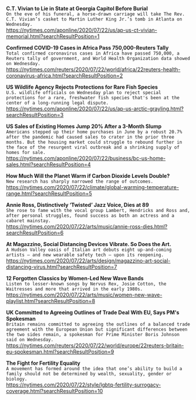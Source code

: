 **C.T. Vivian to Lie in State at Georgia Capitol Before Burial**\
`On the eve of his funeral, a horse-drawn carriage will take The Rev. C.T. Vivian’s casket to Martin Luther King Jr.’s tomb in Atlanta on Wednesday.`\
https://nytimes.com/aponline/2020/07/22/us/ap-us-ct-vivian-memorial.html?searchResultPosition=1

**Confirmed COVID-19 Cases in Africa Pass 750,000-Reuters Tally**\
`Total confirmed coronavirus cases in Africa have passed 750,000, a Reuters tally of government, and World Health Organization data showed on Wednesday.`\
https://nytimes.com/reuters/2020/07/22/world/africa/22reuters-health-coronavirus-africa.html?searchResultPosition=2

**US Wildlife Agency Rejects Protections for Rare Fish Species**\
`U.S. wildlife officials on Wednesday plan to reject special protections for a rare, freshwater fish species that's been at the center of a long-running legal dispute.`\
https://nytimes.com/aponline/2020/07/22/us/ap-us-arctic-grayling.html?searchResultPosition=3

**US Sales of Existing Homes Jump 20% After a 3-Month Slump**\
`Americans stepped up their home purchases in June by a robust 20.7% after the pandemic had caused sales to crater in the prior three months. But the housing market could struggle to rebound further in the face of the resurgent viral outbreak and a shrinking supply of homes for sale.`\
https://nytimes.com/aponline/2020/07/22/business/bc-us-home-sales.html?searchResultPosition=4

**How Much Will the Planet Warm if Carbon Dioxide Levels Double?**\
`New research has sharply narrowed the range of outcomes.`\
https://nytimes.com/2020/07/22/climate/global-warming-temperature-range.html?searchResultPosition=5

**Annie Ross, Distinctively ‘Twisted’ Jazz Voice, Dies at 89**\
`She rose to fame with the vocal group Lambert, Hendricks and Ross and, after personal struggles, found success as both an actress and a cabaret mainstay.`\
https://nytimes.com/2020/07/22/arts/music/annie-ross-dies.html?searchResultPosition=6

**At Magazzino, Social Distancing Devices Vibrate. So Does the Art.**\
`A Hudson Valley oasis of Italian art debuts eight up-and-coming artists — and new wearable safety tech — upon its reopening.`\
https://nytimes.com/2020/07/22/arts/design/magazzino-art-social-distancing-virus.html?searchResultPosition=7

**12 Forgotten Classics by Women-Led New Wave Bands**\
`Listen to lesser-known songs by Nervus Rex, Josie Cotton, the Waitresses and more that arrived in the early 1980s.`\
https://nytimes.com/2020/07/22/arts/music/women-new-wave-playlist.html?searchResultPosition=8

**UK Committed to Agreeing Outlines of Trade Deal With EU, Says PM's Spokesman**\
`Britain remains committed to agreeing the outlines of a balanced trade agreement with the European Union but significant differences between the two sides remain, a spokesman for Prime Minister Boris Johnson said on Wednesday.`\
https://nytimes.com/reuters/2020/07/22/world/europe/22reuters-britain-eu-spokesman.html?searchResultPosition=9

**The Fight for Fertility Equality**\
`A movement has formed around the idea that one’s ability to build a family should not be determined by wealth, sexuality, gender or biology.`\
https://nytimes.com/2020/07/22/style/lgbtq-fertility-surrogacy-coverage.html?searchResultPosition=10

